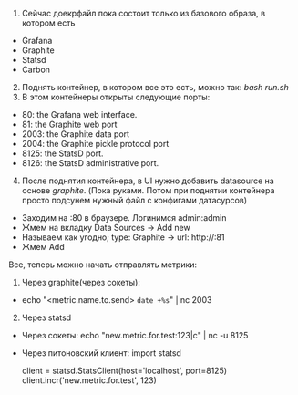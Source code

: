 1. Сейчас доекрфайл пока состоит только из базового образа, в котором есть
  * Grafana
  * Graphite
  * Statsd
  * Carbon
2. Поднять контейнер, в котором все это есть, можно так: *bash run.sh*
3. В этом контейнеры открыты следующие порты:
  * 80: the Grafana web interface.
  * 81: the Graphite web port
  * 2003: the Graphite data port
  * 2004: the Graphite pickle protocol port
  * 8125: the StatsD port.
  * 8126: the StatsD administrative port.
4. После поднятия контейнера, в UI нужно добавить datasource на основе *graphite*. (Пока руками. Потом при поднятии контейнера просто подсунем нужный файл с конфигами датасурсов)
  * Заходим на <hostname>:80 в браузере. Логинимся admin:admin
  * Жмем на вкладку Data Sources -> Add new
  * Называем как угодно; type: Graphite -> url: http://<hostname>:81
  * Жмем Add

Все, теперь можно начать отправлять метрики:
1) Через graphite(через сокеты):
  - echo "<metric.name.to.send> <metic-value-to-send> `date +%s`" | nc <hostname> 2003
2) Через statsd
  - Через сокеты: echo "new.metric.for.test:123|c" | nc -u <hostname> 8125
  - Через питоновский клиент: 
      import statsd
 
 
      client = statsd.StatsClient(host='localhost', port=8125)
      client.incr('new.metric.for.test', 123)
